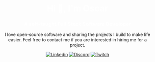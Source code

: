 <div align="center">
  <h1 style="color:white;">Hi 👋, I'm Oscar</h1>
  <h3 style="color:white;"> A self-taught Full Stack Software Developer</h3>
  
  I love open-source software and sharing the projects I build to make life easier.
  Feel free to contact me if you are interested in hiring me for a project.
  
  [![Linkedin](https://img.shields.io/badge/oscartbeaumont-blue?style=for-the-badge&logo=linkedin&logoColor=white&colorB=0077b5)](https://www.linkedin.com/in/oscartbeaumont)
  [![Discord](https://img.shields.io/badge/-oscartbeaumont%230004-black.svg?style=for-the-badge&logo=discord&logoColor=white&colorB=5865F2)](https://discord.com/users/142980710293176320)
  [![Twitch](https://img.shields.io/twitch/status/oscartbeaumont?style=for-the-badge)](https://www.twitch.tv/oscartbeaumont)
  
</div>
